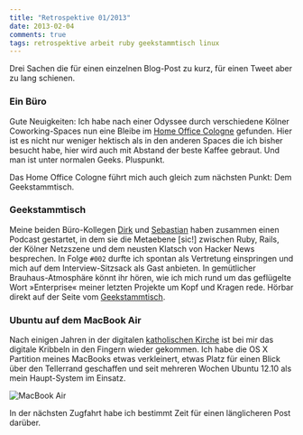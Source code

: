 ```yaml
---
title: "Retrospektive 01/2013"
date: 2013-02-04
comments: true
tags: retrospektive arbeit ruby geekstammtisch linux
---
```


Drei Sachen die für einen einzelnen Blog-Post zu kurz, für einen Tweet aber zu lang schienen.

### Ein Büro

Gute Neuigkeiten: Ich habe nach einer Odyssee durch verschiedene Kölner Coworking-Spaces
nun eine Bleibe im [Home Office Cologne](http://home-office-cologne.de/) gefunden. Hier
ist es nicht nur weniger hektisch als in den anderen Spaces die ich bisher besucht habe,
hier wird auch mit Abstand der beste Kaffee gebraut. Und man ist unter normalen Geeks. Pluspunkt.

Das Home Office Cologne führt mich auch gleich zum nächsten Punkt: Dem Geekstammtisch.

### Geekstammtisch

Meine beiden Büro-Kollegen [Dirk](https://twitter.com/railsbros_dirk) und [Sebastian](https://twitter.com/tisba)
haben zusammen einen Podcast gestartet, in dem sie die Metaebene [sic!] zwischen Ruby, Rails, der Kölner
Netzszene und dem neusten Klatsch von Hacker News besprechen. In Folge `#002` durfte ich spontan als
Vertretung einspringen und mich auf dem Interview-Sitzsack als Gast anbieten. In gemütlicher Brauhaus-Atmosphäre
könnt ihr hören, wie ich mich rund um das geflügelte Wort »Enterprise« meiner letzten Projekte um Kopf und
Kragen rede. Hörbar direkt auf der Seite vom [Geekstammtisch](http://geekstammtisch.de/#GST002).

### Ubuntu auf dem MacBook Air

Nach einigen Jahren in der digitalen [katholischen Kirche](http://www.themodernword.com/eco/eco_mac_vs_pc.html)
ist bei mir das digitale Kribbeln in den Fingern wieder gekommen. Ich habe die OS X Partition meines MacBooks
etwas verkleinert, etwas Platz für einen Blick über den Tellerrand geschaffen und seit mehreren Wochen Ubuntu
12.10 als mein Haupt-System im Einsatz.

![MacBook Air](https://img.bascht.com/uploads/big/0ab88a14428ccaf5c64a4c65a96eece0.jpg)

In der nächsten Zugfahrt habe ich bestimmt Zeit für einen länglicheren Post darüber.
